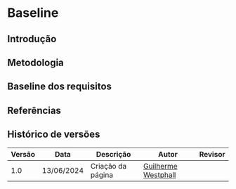 # Baseline

## Introdução

## Metodologia

## Baseline dos requisitos

## Referências

## Histórico de versões

| Versão | Data       | Descrição         | Autor                                           | Revisor |
| ------ | ---------- | ----------------- | ----------------------------------------------- | ------- |
| 1.0    | 13/06/2024 | Criação da página | [Guilherme Westphall](https://github.com/west7) |         |